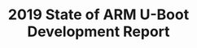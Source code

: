 ---
categories:
- bkk19
description: The U-Boot bootloader has been evolved for nearly 2 decades and is one
  of the primary and well-known opensource bootloader choice for embedded industry.<br
  /> <br /> The 2019 State of ARM U-Boot development report describe the key updates,
  features, issues and challenges faced so far on U-Boot with respect to ARM platform.<br
  /> <br /> In this talk Jagan Teki start with a brief overview of ARM U-Boot history,
  U-Boot Proper, SPL, TPL, Build process and Startup sequence. He will talk about
  how ARM platform is utilizing U-Boot features since from the project beginning to
  most recent versions till 2019. He will cover the key features like Image boot,
  FIT, Secure Boot, DTS, Driver Model, Device Firmware Upgrade, Driver Model, ATF,
  OP-TEE with respect to ARM platform.<br /> <br /> Once giving enough report, he
  will also talk about steps to port U-Boot to new ARM hardware. Finally, he will
  address and review ongoing development work, issues and future development on U-Boot
  with respect to ARM platform.
image:
  featured: 'true'
  path: /assets/images/featured-images/bkk19/BKK19-420.png
session_attendee_num: '35'
session_id: BKK19-420
session_room: Session Room 3 (Lotus 10)
session_slot:
  end_time: '2019-04-04 12:55:00'
  start_time: '2019-04-04 12:00:00'
session_speakers:
- speaker_bio: Jagan Teki is a Free Software Engineer. Currently handling Linux<br
    />opensoure division for Amarula Solutions from India. His most of the work involves
    in Linux Kernel, U-Boot, Buildroot and Yocto for code contribution along with
    key subsystems maintenance.<br /><br />Jagan is an Upstream Maintainer for Allwinner
    sunXi SoC, SPI, SPI-NOR subsystems in U-Boot. Apart from this he got nearly 10
    years of experience in Embedded Linux and device drivers. He presented various
    talk in ELCE, Opensource India, OSFC, Linuxlab and FOSDEM. <br /><br />He is Upstream
    Maintainer for Allwinner sunXi SoC, SPI, SPI-NOR subsystems in U-Boot. Apart from
    this he got nearly 10 years of experience in embedded linux, device driver and
    linux kernel.<br /><br />He presented various talk in Embedded Linux, U-boot in
    ELCE 2013, Opensource India 2013, Opensource Firmware Conference 2018, Linuxlab
    2018.
  speaker_company: Amarula Solutions
  speaker_image: /assets/images/speakers/bkk19/jagan-teki.jpg
  speaker_location: India
  speaker_name: Jagan Teki
  speaker_position: Freelance Linux Kernel Engineer
  speaker_username: jagan4
session_track: Boot Architecture
tag: session
tags:
- Open Source Development
- Linux Kernel
- IoT and Embedded
title: 2019 State of ARM U-Boot Development Report
---